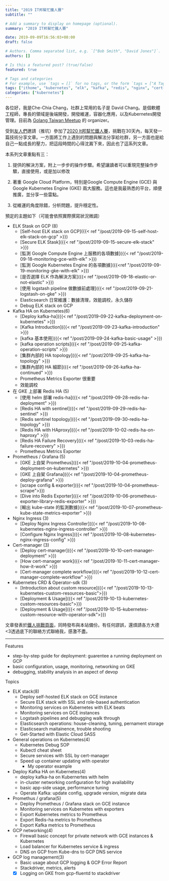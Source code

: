 ```yaml
---
title: "2019 IT邦幫忙鐵人賽"
subtitle: ""

# Add a summary to display on homepage (optional).
summary: "2019 IT邦幫忙鐵人賽"

date: 2019-09-09T16:56:03+08:00
draft: false

# Authors. Comma separated list, e.g. `["Bob Smith", "David Jones"]`.
authors: []

# Is this a featured post? (true/false)
featured: true

# Tags and categories
# For example, use `tags = []` for no tags, or the form `tags = ["A Tag", "Another Tag"]` for one or more tags.
tags: ["ithome", "kubernetes", "elk", "kafka", "redis", "nginx", "cert-manager", "crd"]
categories: ["kubernetes"]
---
```


各位好，我是Che-Chia Chang，社群上常用的名子是 David Chang。是個軟體工程師，專長的領域是後端開發，開發維運，容器化應用，以及Kubernetes開發管理。目前為 [Golang Taiwan Meetup](https://www.meetup.com/golang-taipei-meetup/) 的 organizer。

受到[友人們](https://ithelp.ithome.com.tw/2020ironman/signup/team/63)邀請（推坑）參加了[2020 It邦幫忙鐵人賽](https://ithelp.ithome.com.tw/2020ironman)，挑戰在30天內，每天發一篇技術分享文章。一方面將工作上遇到的問題與解法分享給社群，另一方面也是給自己一點成長的壓力，把這段時間的心得沈澱下來，因此也了這系列文章。

本系列文章重點有三：

1. 提供的解決方案，附上一步步的操作步驟。希望讓讀者可以重現完整操作步驟，直接使用，或是加以修改

2. 著重 Google Cloud Platform，特別是Google Compute Engine (GCE) 與Google Kubernetes Engine (GKE) 兩大服務。這也是我最熟悉的平台，順便推廣，並分享一些雷點。

3. 從維運的角度除錯，分析問題，提升穩定性。

預定的主題如下（可能會依照實際撰寫狀況微調）

- ELK Stask on GCP (8)
  - [Self-host ELK stack on GCP]({{< ref "/post/2019-09-15-self-host-elk-stack-on-gcp" >}})
  - [Secure ELK Stask]({{< ref "/post/2019-09-15-secure-elk-stack" >}})
  - [監測 Google Compute Engine 上服務的各項數據]({{< ref "/post/2019-09-18-monitoring-gce-with-elk" >}})
  - [監測 Google Kubernetes Engine 的各項數據]({{<ref "/post/2019-09-19-monitoring-gke-with-elk" >}})
  - [是否選擇 ELK 作為解決方案]({{< ref "/post/2019-09-18-elastic-or-not-elastic" >}})
  - [使用 logstash pipeline 做數據前處理]({{< ref "/post/2019-09-21-logstash-on-gke" >}})
  - Elasticsearch 日常維護：數據清理，效能調校，永久儲存
  - Debug ELK stack on GCP
- Kafka HA on Kubernetes(6)
  - [Deploy kafka-ha]({{< ref "/post/2019-09-22-kafka-deployment-on-kubernetes" >}})
  - [Kafka Introduction]({{< ref "/post/2019-09-23-kafka-introduction" >}})
  - [kafka 基本使用]({{< ref "/post/2019-09-24-kafka-basic-usage" >}}) 
  - [kafka operation scripts]({{< ref "/post/2019-09-25-kafka-operation-scripts" >}})
  - [集群內部的 HA topology]({{< ref "/post/2019-09-25-kafka-ha-topology" >}})
  - [集群內部的 HA 細節]({{< ref "/post/2019-09-26-kafka-ha-continued" >}})
  - Prometheus Metrics Exporter 很重要
  - 效能調校
- 在 GKE 上部署 Redis HA (5)
  - [使用 helm 部署 redis-ha]({{< ref "/post/2019-09-28-redis-ha-deployment" >}})
  - [Redis HA with sentinel]({{< ref "/post/2019-09-29-redis-ha-sentinel" >}})
  - [Redis sentinel topology]({{< ref "/post/2019-09-30-redis-ha-topology" >}})
  - [Redis HA with HAproxy]({{< ref "/post/2019-10-02-redis-ha-on-haproxy" >}})
  - [Redis HA Failure Recovery]({{< ref "/post/2019-10-03-redis-ha-failure-recovery" >}})
  - Prometheus Metrics Exporter
- Prometheus / Grafana (5)
  - [GKE 上自架 Prometheus]({{< ref "/post/2019-10-04-prometheus-deployment-on-kubernetes" >}})
  - [GKE 上自架 Grafana]({{< ref "/post/2019-10-04-prometheus-deploy-grafana" >}})
  - [scrape config & exporter]({{< ref "/post/2019-10-04-prometheus-scrape">}})
  - [Dive into Redis Exporter]({{< ref "/post/2019-10-06-prometheus-exporter-library-redis-exporter" >}})
  - [輸出 kube-state 的監測數據]({{< ref "/post/2019-10-07-prometheus-kube-state-metrics-exporter" >}})
- Nginx Ingress (3)
  - [Deploy Nginx Ingress Controller]({{< ref "/post/2019-10-08-kubernetes-nginx-ingress-controller" >}})
  - [Configure Nginx Ingress]({{< ref "/post/2019-10-08-kubernetes-nginx-ingress-config" >}})
- Cert-manager (3)
  - [Deploy cert-manager]({{< ref "/post/2019-10-10-cert-manager-deployment" >}})
  - [How cert-manager work]({{< ref "/post/2019-10-11-cert-manager-how-it-work" >}})
  - [Cert-manager complete workflow]({{< ref "/post/2019-10-12-cert-manager-complete-workflow" >}})
- Kubernetes CRD & Operator-sdk (3)
  - [Introduction about custom resource]({{< ref "/post/2019-10-13-kubernetes-custom-resources-basic">}})
  - [Deployment & Usage]({{< ref "/post/2019-10-13-kubernetes-custom-resources-basic">}})
  - [Deployment & Usage]({{< ref "/post/2019-10-15-kubernetes-custom-resource-with-operator-sdk">}})

文章發表於[鐵人挑戰頁面](https://ithelp.ithome.com.tw/users/20120327/ironman/2444)，同時發布與本站備份。有任何謬誤，還煩請各方大德<3透過底下的聯絡方式聯絡我，感激不盡。

---

Features

- step-by-step guide for deployment: guarentee a running deployment on GCP
- basic configuration, usage, monitoring, networking on GKE
- debugging, stability analysis in an aspect of devop

Topics

- ELK stack(8)
  - Deploy self-hosted ELK stack on GCE instance
  - Secure ELK stack with SSL and role-based authentication
  - Monitoring services on Kubernetes with ELK beats
  - Monitoring services on GCE instances
  - Logstash pipelines and debugging walk through
  - Elasticsearch operations: house-cleaning, tuning, pernament storage
  - Elasticsearch maitainence, trouble shooting
  - Get-Started with Elastic Cloud SASS
- General operations on Kubernetes(4)
  - Kubernetes Debug SOP
  - Kubectl cheat sheet
  - Secure services with SSL by cert-manager
  - Speed up container updating with operator
    - My operator example
- Deploy Kafka HA on Kubernetes(4)
  - deploy kafka-ha on Kubernertes with helm
  - in-cluster networking configuration for high availability
  - basic app-side usage, performance tuning
  - Operate Kafka: update config, upgrade version, migrate data
- Promethus / grafana(5)
  - Deploy Prometheus / Grafana stack on GCE instance
  - Monitoring services on Kubernetes with exporters
  - Export Kubernetes metrics to Prometheus
  - Export Redis-ha metrics to Prometheus
  - Export Kafka metrics to Prometheus
- GCP networking(4)
  - Firewall basic concept for private network with GCE instances & Kubernetes
  - Load balancer for Kubernetes service & ingress
  - DNS on GCP from Kube-dns to GCP DNS service
- GCP log management(3)
  - Basic usage about GCP logging & GCP Error Report
  - Stackdriver, metrics, alerts
  - [x] Logging on GKE from gcp-fluentd to stackdriver
